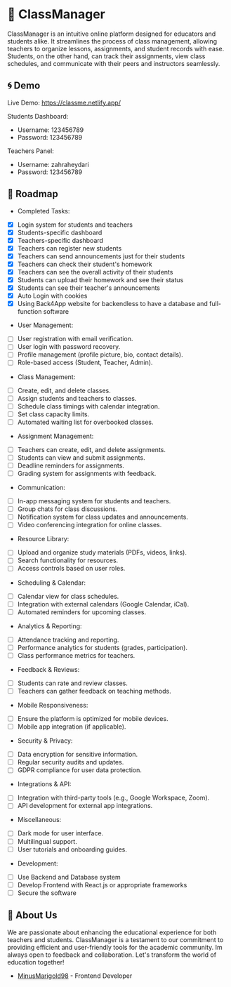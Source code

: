 
# :school: ClassManager

ClassManager is an intuitive online platform designed for educators and students alike. It streamlines the process of class management, allowing teachers to organize lessons, assignments, and student records with ease. Students, on the other hand, can track their assignments, view class schedules, and communicate with their peers and instructors seamlessly.



## :cyclone: Demo

Live Demo: https://classme.netlify.app/

Students Dashboard: 
- Username: 123456789
- Password: 123456789

Teachers Panel: 
- Username: zahraheydari
- Password: 123456789

## :memo: Roadmap

- Completed Tasks:  <br />
- [X]  Login system for students and teachers
- [X]  Students-specific dashboard
- [X]  Teachers-specific dashboard
- [X]  Teachers can register new students
- [X]  Teachers can send announcements just for their students
- [X]  Teachers can check their student's homework
- [X]  Teachers can see the overall activity of their students
- [X]  Students can upload their homework and see their status
- [X]  Students can see their teacher's announcements
- [X]  Auto Login with cookies  
- [X]  Using Back4App website for backendless to have a database and full-function software

- User Management:  <br />
- [ ]  User registration with email verification.
- [ ]  User login with password recovery.
- [ ]  Profile management (profile picture, bio, contact details).
- [ ] Role-based access (Student, Teacher, Admin).
- Class Management:  <br />
 - [ ]  Create, edit, and delete classes.
 - [ ]  Assign students and teachers to classes.
 - [ ]  Schedule class timings with calendar integration.
 - [ ]  Set class capacity limits.
 - [ ]  Automated waiting list for overbooked classes.
- Assignment Management:  <br />
 - [ ]  Teachers can create, edit, and delete assignments.
 - [ ]  Students can view and submit assignments.
 - [ ]  Deadline reminders for assignments.
 - [ ]  Grading system for assignments with feedback.
- Communication:  <br />
 - [ ]  In-app messaging system for students and teachers.
 - [ ]  Group chats for class discussions.
 - [ ]  Notification system for class updates and announcements.
 - [ ]  Video conferencing integration for online classes.
- Resource Library:  <br />
 - [ ]  Upload and organize study materials (PDFs, videos, links).
 - [ ]  Search functionality for resources.
 - [ ]  Access controls based on user roles.
- Scheduling & Calendar:  <br />
 - [ ]  Calendar view for class schedules.
 - [ ]  Integration with external calendars (Google Calendar, iCal).
 - [ ]  Automated reminders for upcoming classes.
- Analytics & Reporting:  <br />
 - [ ]  Attendance tracking and reporting.
 - [ ]  Performance analytics for students (grades, participation).
 - [ ]  Class performance metrics for teachers.
- Feedback & Reviews:  <br />
 - [ ]  Students can rate and review classes.
 - [ ]  Teachers can gather feedback on teaching methods.
- Mobile Responsiveness:  <br />
 - [ ]  Ensure the platform is optimized for mobile devices.
 - [ ]  Mobile app integration (if applicable).
- Security & Privacy:  <br />
 - [ ]  Data encryption for sensitive information.
 - [ ]  Regular security audits and updates.
 - [ ]  GDPR compliance for user data protection.
- Integrations & API:  <br />
 - [ ]  Integration with third-party tools (e.g., Google Workspace, Zoom).
 - [ ]  API development for external app integrations.
- Miscellaneous:  <br />
 - [ ]  Dark mode for user interface.
 - [ ]  Multilingual support.
 - [ ]  User tutorials and onboarding guides.
- Development:  <br />
 - [ ]  Use Backend and Database system
 - [ ]  Develop Frontend with React.js or appropriate frameworks
 - [ ]  Secure the software
## :wave: About Us

We are passionate about enhancing the educational experience for both teachers and students. ClassManager is a testament to our commitment to providing efficient and user-friendly tools for the academic community. Im always open to feedback and collaboration. Let's transform the world of education together!

- [MinusMarigold98](https://www.discordapp.com/users/382244660208205824) - Frontend Developer
